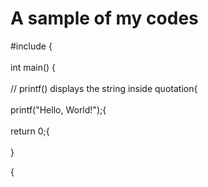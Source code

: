 <!DOCTYPE html>
<html>
<body>

<h1>A sample of my codes</h1>
<p>#include <stdio.h>{</br>
  <br>int main() {</br>
<br>// printf() displays the string inside quotation{</br>
<br>printf("Hello, World!");{</br>
<br>return 0;{</br>
<br>}</p>{</br>

</body>
</html>
